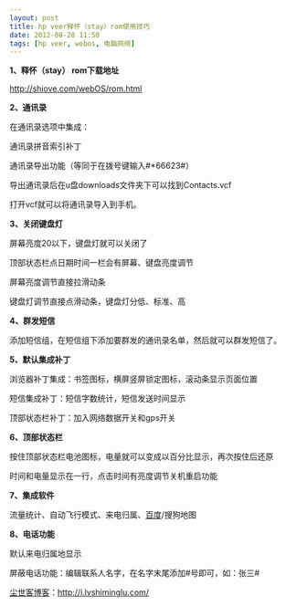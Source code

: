 ```yaml
---
layout: post
title: hp veer释怀（stay）rom使用技巧
date: 2012-08-28 11:50
tags: [hp veer, webos, 电脑网络]
---
```

<strong>1、释怀（stay） rom下载地址</strong>

<a href="http://shiove.com/webOS/rom.html">http://shiove.com/webOS/rom.html</a>

<strong>2、通讯录</strong>

在通讯录选项中集成：

通讯录拼音索引补丁

通讯录导出功能（等同于在拨号键输入#*66623#）

导出通讯录后在u盘downloads文件夹下可以找到Contacts.vcf

打开vcf就可以将通讯录导入到手机。

<strong>3、关闭键盘灯</strong>

屏幕亮度20以下，键盘灯就可以关闭了

顶部状态栏点日期时间一栏会有屏幕、键盘亮度调节

屏幕亮度调节直接拉滑动条

键盘灯调节直接点滑动条，键盘灯分低、标准、高

<strong>4、群发短信</strong>

添加短信组，在短信组下添加要群发的通讯录名单，然后就可以群发短信了。

<strong>5、默认集成补丁</strong>

浏览器补丁集成：书签图标，横屏竖屏锁定图标，滚动条显示页面位置

短信集成补丁：短信字数统计，短信发送时间显示

顶部状态栏补丁：加入网络数据开关和gps开关

<strong>6、顶部状态栏</strong>

按住顶部状态栏电池图标，电量就可以变成以百分比显示，再次按住后还原

时间和电量显示在一行，点击时间有亮度调节关机重启功能

<strong>7、集成软件</strong>

流量统计、自动飞行模式、来电归属、<a href="http://i.lvshiminglu.com/tag/%e7%99%be%e5%ba%a6">百度</a>/搜狗地图

<strong>8、电话功能</strong>

默认来电归属地显示

屏蔽电话功能：编辑联系人名字，在名字末尾添加#号即可，如：张三#

<a href="http://i.lvshiminglu.com/">尘世客博客</a>：<a href="http://i.lvshiminglu.com/">http://i.lvshiminglu.com/</a>

